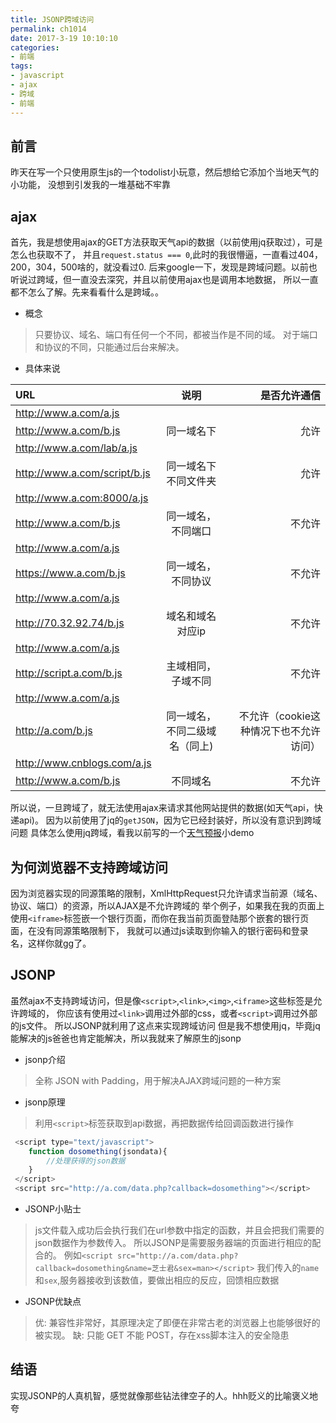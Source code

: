 ```yaml
---
title: JSONP跨域访问
permalink: ch1014
date: 2017-3-19 10:10:10
categories:
- 前端
tags:
- javascript
- ajax
- 跨域 
- 前端
---
```


## 前言
昨天在写一个只使用原生js的一个todolist小玩意，然后想给它添加个当地天气的小功能，
没想到引发我的一堆基础不牢靠

## ajax
首先，我是想使用ajax的GET方法获取天气api的数据（以前使用jq获取过），可是怎么也获取不了，
并且`request.status === 0`,此时的我很懵逼，一直看过404，200，304，500啥的，就没看过0.
后来google一下，发现是跨域问题。以前也听说过跨域，但一直没去深究，并且以前使用ajax也是调用本地数据，
所以一直都不怎么了解。先来看看什么是跨域。。
- 概念
 > 只要协议、域名、端口有任何一个不同，都被当作是不同的域。
 > 对于端口和协议的不同，只能通过后台来解决。
- 具体来说

URL                         |说明                        |是否允许通信                           
:---------------------------|:--------------------------:|---------------------------------------:
http://www.a.com/a.js       |                            |   
http://www.a.com/b.js       |同一域名下                   |允许                      
http://www.a.com/lab/a.js   |                            |   
http://www.a.com/script/b.js|同一域名下不同文件夹           |允许                    
http://www.a.com:8000/a.js  |                            |        
http://www.a.com/b.js       | 同一域名，不同端口           |不允许 
http://www.a.com/a.js       |                            |         
https://www.a.com/b.js      |同一域名，不同协议             | 不允许                        
http://www.a.com/a.js       |                            |   
http://70.32.92.74/b.js     |域名和域名对应ip              |不允许  
http://www.a.com/a.js       |                            |     
http://script.a.com/b.js    |主域相同，子域不同            | 不允许    
http://www.a.com/a.js       |                            | 
http://a.com/b.js           |同一域名，不同二级域名（同上)   | 不允许（cookie这种情况下也不允许访问）
http://www.cnblogs.com/a.js |                            |         
http://www.a.com/b.js       |不同域名                     | 不允许  

所以说，一旦跨域了，就无法使用ajax来请求其他网站提供的数据(如天气api，快递api)。
因为以前使用了jq的`getJSON`，因为它已经封装好，所以没有意识到跨域问题
具体怎么使用jq跨域，看我以前写的一个[天气预报](http://cheesekun.top/fcc/weather/)小demo

## 为何浏览器不支持跨域访问
因为浏览器实现的同源策略的限制，XmlHttpRequest只允许请求当前源（域名、协议、端口）的资源，所以AJAX是不允许跨域的
举个例子，如果我在我的页面上使用`<iframe>`标签嵌一个银行页面，而你在我当前页面登陆那个嵌套的银行页面，在没有同源策略限制下，
我就可以通过js读取到你输入的银行密码和登录名，这样你就gg了。

## JSONP
虽然ajax不支持跨域访问，但是像`<script>`,`<link>`,`<img>`,`<iframe>`这些标签是允许跨域的，
你应该有使用过`<link>`调用过外部的css，或者`<script>`调用过外部的js文件。
所以JSONP就利用了这点来实现跨域访问
但是我不想使用jq，毕竟jq能解决的js爸爸也肯定能解决，所以我就来了解原生的jsonp

- jsonp介绍
 > 全称 JSON with Padding，用于解决AJAX跨域问题的一种方案
- jsonp原理
 > 利用`<script>`标签获取到api数据，再把数据传给回调函数进行操作
 
```javascript
 <script type="text/javascript">
    function dosomething(jsondata){
        //处理获得的json数据
    }
 </script>
 <script src="http://a.com/data.php?callback=dosomething"></script>
 ```
- JSONP小贴士
 > js文件载入成功后会执行我们在url参数中指定的函数，并且会把我们需要的json数据作为参数传入。
 > 所以JSONP是需要服务器端的页面进行相应的配合的。
 > 例如`<script src="http://a.com/data.php?callback=dosomething&name=芝士君&sex=man></script>`
 > 我们传入的`name`和`sex`,服务器接收到该数值，要做出相应的反应，回馈相应数据
- JSONP优缺点
 > 优: 兼容性非常好，其原理决定了即便在非常古老的浏览器上也能够很好的被实现。
 > 缺: 只能 GET 不能 POST，存在xss脚本注入的安全隐患

## 结语
实现JSONP的人真机智，感觉就像那些钻法律空子的人。hhh贬义的比喻褒义地夸
